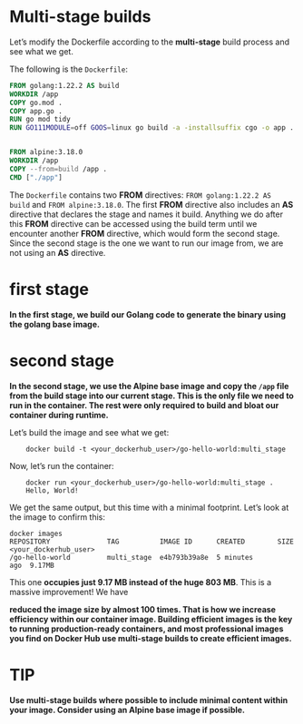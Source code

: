 #   Multi-stage builds

Let’s modify the Dockerfile according to the **multi-stage** build process and see what we get.

The following is the `Dockerfile`:

```Dockerfile
FROM golang:1.22.2 AS build
WORKDIR /app
COPY go.mod .
COPY app.go .
RUN go mod tidy
RUN GO111MODULE=off GOOS=linux go build -a -installsuffix cgo -o app . && chmod +x ./app


FROM alpine:3.18.0
WORKDIR /app
COPY --from=build /app .
CMD ["./app"]
```

The `Dockerfile` contains two **FROM** directives: `FROM golang:1.22.2 AS build` and `FROM alpine:3.18.0`. The first **FROM** directive also includes an **AS** directive that declares the stage and names it build. Anything we do after this **FROM** directive can be accessed using the build term until we encounter another **FROM** directive, which would form the second stage. Since the second stage is the one we want to run our image from, we are not using an **AS** directive.

#   first stage

**In the first stage, we build our Golang code to generate the binary using the golang base image.**

#   second stage

**In the second stage, we use the Alpine base image and copy the `/app` file from the build stage into our current stage. This is the only file we need to run in the container. The rest were only required to build and bloat our container during runtime.**

Let’s build the image and see what we get:

```shell
    docker build -t <your_dockerhub_user>/go-hello-world:multi_stage
```

Now, let’s run the container:

```shell
    docker run <your_dockerhub_user>/go-hello-world:multi_stage .
    Hello, World!
```

We get the same output, but this time with a minimal footprint. Let’s look at the image to confirm this:

```shell
docker images
REPOSITORY              TAG          IMAGE ID      CREATED        SIZE
<your_dockerhub_user>
/go-hello-world         multi_stage  e4b793b39a8e  5 minutes ago  9.17MB
```

This one **occupies just 9.17 MB instead of the huge 803 MB**. This is a massive improvement! We have

**reduced the image size by almost 100 times. That is how we increase efficiency within our container image. Building efficient images is the key to running production-ready containers, and most professional images you find on Docker Hub use multi-stage builds to create efficient images.**

# TIP

**Use multi-stage builds where possible to include minimal content within your image. Consider using an Alpine base image if possible.**